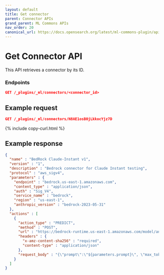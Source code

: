 ```yaml
---
layout: default
title: Get connector
parent: Connector APIs
grand_parent: ML Commons APIs
nav_order: 20
canonical_url: https://docs.opensearch.org/latest/ml-commons-plugin/api/connector-apis/get-connector/
---
```


# Get Connector API

This API retrieves a connector by its ID.

### Endpoints

```json
GET /_plugins/_ml/connectors/<connector_id>
```

## Example request

```json
GET /_plugins/_ml/connectors/N8AE1osB0jLkkocYjz7D
```
{% include copy-curl.html %}

## Example response

```json
{
  "name" : "BedRock Claude-Instant v1",
  "version" : "1",
  "description" : "Bedrock connector for Claude Instant testing",
  "protocol" : "aws_sigv4",
  "parameters" : {
    "endpoint" : "bedrock.us-east-1.amazonaws.com",
    "content_type" : "application/json",
    "auth" : "Sig_V4",
    "service_name" : "bedrock",
    "region" : "us-east-1",
    "anthropic_version" : "bedrock-2023-05-31"
  },
  "actions" : [
    {
      "action_type" : "PREDICT",
      "method" : "POST",
      "url" : "https://bedrock-runtime.us-east-1.amazonaws.com/model/anthropic.claude-instant-v1/invoke",
      "headers" : {
        "x-amz-content-sha256" : "required",
        "content-type" : "application/json"
      },
      "request_body" : "{\"prompt\":\"${parameters.prompt}\", \"max_tokens_to_sample\":${parameters.max_tokens_to_sample}, \"temperature\":${parameters.temperature},  \"anthropic_version\":\"${parameters.anthropic_version}\" }"
    }
  ]
}
```
